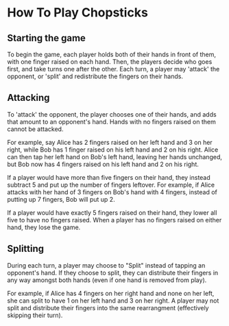# How To Play Chopsticks

## Starting the game

To begin the game, each player holds both of their hands in front of them, with one finger raised on each hand. Then, the players decide who goes first, and take turns one after the other. Each turn, a player may 'attack' the opponent, or 'split' and redistribute the fingers on their hands.

## Attacking

To 'attack' the opponent, the player chooses one of their hands, and adds that amount to an opponent's hand. Hands with no fingers raised on them cannot be attacked.

For example, say Alice has 2 fingers raised on her left hand and 3 on her right, while Bob has 1 finger raised on his left hand and 2 on his right. Alice can then tap her left hand on Bob's left hand, leaving her hands unchanged, but Bob now has 4 fingers raised on his left hand and 2 on his right.
<!-- TODO: Add image depicting above move -->

If a player would have more than five fingers on their hand, they instead subtract 5 and put up the number of fingers leftover. For example, if Alice attacks with her hand of 3 fingers on Bob's hand with 4 fingers, instead of putting up 7 fingers, Bob will put up 2.
<!-- TODO: Add image depicting above move -->

If a player would have exactly 5 fingers raised on their hand, they lower all five to have no fingers raised. When a player has no fingers raised on either hand, they lose the game.

## Splitting

During each turn, a player may choose to "Split" instead of tapping an opponent's hand. If they choose to split, they can distribute their fingers in any way amongst both hands (even if one hand is removed from play).

For example, if Alice has 4 fingers on her right hand and none on her left, she can split to have 1 on her left hand and 3 on her right. A player may not split and distribute their fingers into the same rearrangment (effectively skipping their turn).

<!-- TODO: Add image depicting above move -->